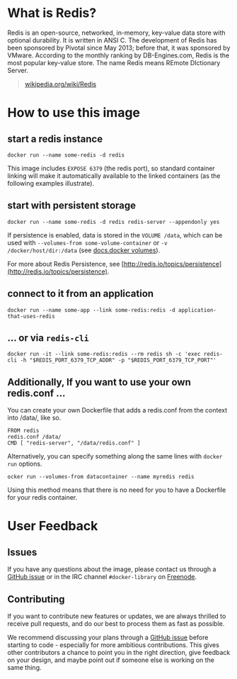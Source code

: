 # What is Redis?
Redis is an open-source, networked, in-memory, key-value data store with optional durability. It is written in ANSI C. The development of Redis has been sponsored by Pivotal since May 2013; before that, it was sponsored by VMware. According to the monthly ranking by DB-Engines.com, Redis is the most popular key-value store. The name Redis means REmote DIctionary Server.

> [wikipedia.org/wiki/Redis](https://en.wikipedia.org/wiki/Redis)

# How to use this image

## start a redis instance
    docker run --name some-redis -d redis

This image includes `EXPOSE 6379` (the redis port), so standard container linking will make it automatically available to the linked containers (as the following examples illustrate).

## start with persistent storage

    docker run --name some-redis -d redis redis-server --appendonly yes

If persistence is enabled, data is stored in the `VOLUME /data`, which can be used with `--volumes-from some-volume-container` or `-v /docker/host/dir:/data` (see [docs.docker volumes](http://docs.docker.com/userguide/dockervolumes/)).

For more about Redis Persistence, see [http://redis.io/topics/persistence](http://redis.io/topics/persistence).

## connect to it from an application
    docker run --name some-app --link some-redis:redis -d application-that-uses-redis

## ... or via `redis-cli`
    docker run -it --link some-redis:redis --rm redis sh -c 'exec redis-cli -h "$REDIS_PORT_6379_TCP_ADDR" -p "$REDIS_PORT_6379_TCP_PORT"'

## Additionally, If you want to use your own redis.conf ...

You can create your own Dockerfile that adds a redis.conf from the context into /data/, like so.

    FROM redis
    redis.conf /data/
    CMD [ "redis-server", "/data/redis.conf" ]

Alternatively, you can specify something along the same lines with `docker run` options.

    ocker run --volumes-from datacontainer --name myredis redis

Using this method means that there is no need for you to have a Dockerfile for your redis container.



# User Feedback

## Issues

If you have any questions about the image, please contact us through a [GitHub issue](https://github.com/docker-library/redis/issues) or in the IRC channel `#docker-library` on [Freenode](https://freenode.net).

## Contributing

If you want to contribute new features or updates, we are always thrilled to receive pull requests, and do our best to process them as fast as possible.

We recommend discussing your plans through a [GitHub issue](https://github.com/docker-library/redis/issues) before starting to code - especially for more ambitious contributions. This gives other contributors a chance to point you in the right direction, give feedback on your design, and maybe point out if someone else is working on the same thing.
